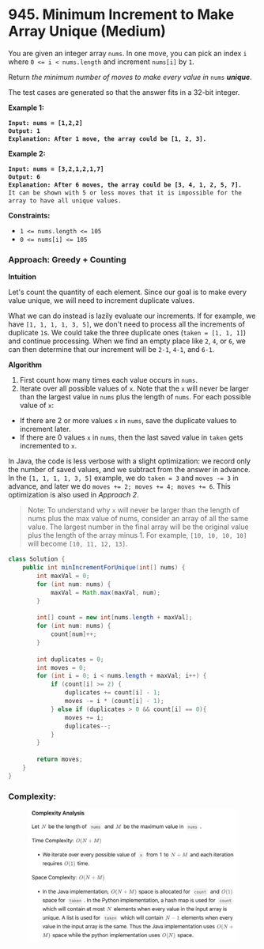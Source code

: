 # 945. Minimum Increment to Make Array Unique (Medium)

You are given an integer array `nums`. In one move, you can pick an index `i` where `0 <= i < nums.length` and increment `nums[i]` by `1`.

Return _the minimum number of moves to make every value in_ `nums` _**unique**_.

The test cases are generated so that the answer fits in a 32-bit integer.

**Example 1:**

<pre><code><strong>Input: nums = [1,2,2]
</strong><strong>Output: 1
</strong><strong>Explanation: After 1 move, the array could be [1, 2, 3].
</strong></code></pre>

**Example 2:**

<pre><code><strong>Input: nums = [3,2,1,2,1,7]
</strong><strong>Output: 6
</strong><strong>Explanation: After 6 moves, the array could be [3, 4, 1, 2, 5, 7].
</strong>It can be shown with 5 or less moves that it is impossible for the array to have all unique values.
</code></pre>

**Constraints:**

* `1 <= nums.length <= 105`
* `0 <= nums[i] <= 105`



### Approach: Greedy + Counting

**Intuition**

Let's count the quantity of each element. Since our goal is to make every value unique, we will need to increment duplicate values.

What we can do instead is lazily evaluate our increments. If for example, we have `[1, 1, 1, 1, 3, 5]`, we don't need to process all the increments of duplicate `1`s. We could take the three duplicate ones (`taken = [1, 1, 1]`) and continue processing. When we find an empty place like `2`, `4`, or `6`, we can then determine that our increment will be `2-1`, `4-1`, and `6-1`.

**Algorithm**

1. First count how many times each value occurs in `nums`.
2. Iterate over all possible values of `x`. Note that the `x` will never be larger than the largest value in `nums` plus the length of `nums`. For each possible value of `x`:

* If there are 2 or more values `x` in `nums`, save the duplicate values to increment later.
* If there are 0 values `x` in `nums`, then the last saved value in `taken` gets incremented to `x`.

In Java, the code is less verbose with a slight optimization: we record only the number of saved values, and we subtract from the answer in advance. In the `[1, 1, 1, 1, 3, 5]` example, we do `taken = 3` and `moves -= 3` in advance, and later we do `moves += 2; moves += 4; moves += 6`. This optimization is also used in _Approach 2_.

> Note: To understand why `x` will never be larger than the length of nums plus the max value of nums, consider an array of all the same value. The largest number in the final array will be the original value plus the length of the array minus 1. For example, `[10, 10, 10, 10]` will become `[10, 11, 12, 13]`.

```java
class Solution {
    public int minIncrementForUnique(int[] nums) {
        int maxVal = 0;
        for (int num: nums) {
            maxVal = Math.max(maxVal, num);
        }

        int[] count = new int[nums.length + maxVal];
        for (int num: nums) {
            count[num]++;
        }

        int duplicates = 0;
        int moves = 0;
        for (int i = 0; i < nums.length + maxVal; i++) {
            if (count[i] >= 2) {
                duplicates += count[i] - 1;
                moves -= i * (count[i] - 1);
            } else if (duplicates > 0 && count[i] == 0){
                moves += i;
                duplicates--;
            }
        }

        return moves;
    }
}
```

### Complexity:

<figure><img src="../../../.gitbook/assets/image (23).png" alt="" width="563"><figcaption></figcaption></figure>
